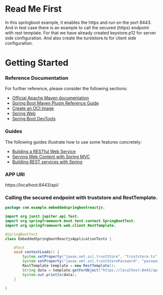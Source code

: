 # Read Me First

In this springboot example, it enables the https and run on the port 8443. And in test case there is an example to call the secured (https) endpoint with rest template.
For that we have already created keystore.p12 for server side configuration. And also create the turststore.ts for client side configuration.

# Getting Started

### Reference Documentation
For further reference, please consider the following sections:

* [Official Apache Maven documentation](https://maven.apache.org/guides/index.html)
* [Spring Boot Maven Plugin Reference Guide](https://docs.spring.io/spring-boot/docs/2.6.2/maven-plugin/reference/html/)
* [Create an OCI image](https://docs.spring.io/spring-boot/docs/2.6.2/maven-plugin/reference/html/#build-image)
* [Spring Web](https://docs.spring.io/spring-boot/docs/2.6.2/reference/htmlsingle/#boot-features-developing-web-applications)
* [Spring Boot DevTools](https://docs.spring.io/spring-boot/docs/2.6.2/reference/htmlsingle/#using-boot-devtools)

### Guides
The following guides illustrate how to use some features concretely:

* [Building a RESTful Web Service](https://spring.io/guides/gs/rest-service/)
* [Serving Web Content with Spring MVC](https://spring.io/guides/gs/serving-web-content/)
* [Building REST services with Spring](https://spring.io/guides/tutorials/bookmarks/)

### APP URI
https://localhost:8443/api/

### Calling the secured endpoint with truststore and RestTemplate.
```java
package com.example.embeddedspringbootreactjs;

import org.junit.jupiter.api.Test;
import org.springframework.boot.test.context.SpringBootTest;
import org.springframework.web.client.RestTemplate;

@SpringBootTest
class EmbeddedSpringbootReactjsApplicationTests {

	@Test
	void contextLoads() {
		System.setProperty("javax.net.ssl.trustStore", "truststore.ts");
		System.setProperty("javax.net.ssl.trustStorePassword", "password");
		RestTemplate template = new RestTemplate();
		String data = template.getForObject("https://localhost:8443/api/users/messages", String.class);
		System.out.println(data);
	}

}
```
